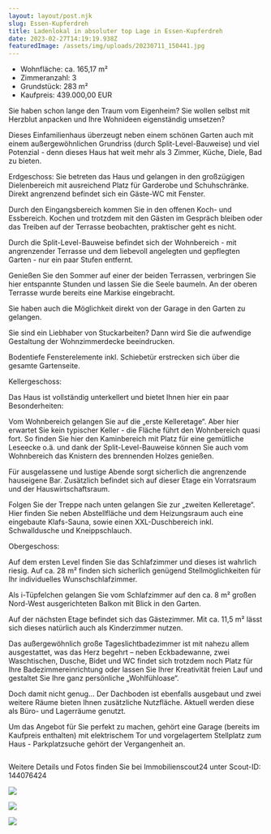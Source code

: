 ```yaml
---
layout: layout/post.njk
slug: Essen-Kupferdreh
title: Ladenlokal in absoluter top Lage in Essen-Kupferdreh
date: 2023-02-27T14:19:19.938Z
featuredImage: /assets/img/uploads/20230711_150441.jpg
---
```

* Wohnfläche: ca. 165,17 m²
* Zimmeranzahl: 3
* Grundstück: 283 m²
* Kaufpreis: 439.000,00 EUR

Sie haben schon lange den Traum vom Eigenheim? Sie wollen selbst mit Herzblut anpacken und Ihre Wohnideen eigenständig umsetzen? 

Dieses Einfamilienhaus überzeugt neben einem schönen Garten auch mit einem außergewöhnlichen Grundriss (durch Split-Level-Bauweise) und viel Potenzial  - denn dieses Haus hat weit mehr als 3 Zimmer, Küche, Diele, Bad zu bieten.

Erdgeschoss:
Sie betreten das Haus und gelangen in den großzügigen Dielenbereich mit ausreichend Platz für Garderobe und Schuhschränke. Direkt angrenzend befindet sich ein Gäste-WC mit Fenster.

Durch den Eingangsbereich kommen Sie in den offenen Koch- und Essbereich.
Kochen und trotzdem mit den Gästen im Gespräch bleiben oder das Treiben auf der Terrasse beobachten, praktischer geht es nicht. 

Durch die Split-Level-Bauweise befindet sich der Wohnbereich - mit angrenzender Terrasse und dem liebevoll angelegten und gepflegten Garten - nur ein paar Stufen entfernt.

Genießen Sie den Sommer auf einer der beiden Terrassen, verbringen Sie hier entspannte Stunden und lassen Sie die Seele baumeln.
An der oberen Terrasse wurde bereits eine Markise eingebracht.

Sie haben auch die Möglichkeit direkt von der Garage in den Garten zu gelangen.

Sie sind ein Liebhaber von Stuckarbeiten? Dann wird Sie die aufwendige Gestaltung der Wohnzimmerdecke beeindrucken. 

Bodentiefe Fensterelemente inkl. Schiebetür erstrecken sich über die gesamte Gartenseite. 

Kellergeschoss:

Das Haus ist vollständig unterkellert und bietet Ihnen hier ein paar Besonderheiten:

Vom Wohnbereich gelangen Sie auf die „erste Kelleretage“. Aber hier erwartet Sie kein typischer Keller - die Fläche führt den Wohnbereich quasi fort. 
So finden Sie hier den Kaminbereich mit Platz für eine gemütliche Leseecke o.ä. und dank der Split-Level-Bauweise können Sie auch vom Wohnbereich das Knistern des brennenden Holzes genießen.

Für ausgelassene und lustige Abende sorgt sicherlich die angrenzende hauseigene Bar.
Zusätzlich befindet sich auf dieser Etage ein Vorratsraum und der Hauswirtschaftsraum.

Folgen Sie der Treppe nach unten gelangen Sie zur „zweiten Kelleretage“. Hier finden Sie neben Abstellfläche und dem Heizungsraum auch eine eingebaute Klafs-Sauna, sowie einen XXL-Duschbereich inkl. Schwalldusche und Kneippschlauch.

Obergeschoss:

Auf dem ersten Level finden Sie das Schlafzimmer und dieses ist wahrlich riesig. 
Auf ca. 28 m² finden sich sicherlich genügend Stellmöglichkeiten für Ihr individuelles Wunschschlafzimmer.

Als i-Tüpfelchen gelangen Sie vom Schlafzimmer auf den ca. 8 m² großen Nord-West ausgerichteten Balkon mit Blick in den Garten.

Auf der nächsten Etage befindet sich das Gästezimmer. Mit ca. 11,5 m² lässt sich dieses natürlich auch als Kinderzimmer nutzen.

Das außergewöhnlich große Tageslichtbadezimmer ist mit nahezu allem ausgestattet, was das Herz begehrt – neben Eckbadewanne, zwei Waschtischen, Dusche, Bidet und WC findet sich trotzdem noch Platz für Ihre Badezimmereinrichtung oder lassen Sie Ihrer Kreativität freien Lauf und gestaltet Sie Ihre ganz persönliche „Wohlfühloase“.

Doch damit nicht genug…
Der Dachboden ist ebenfalls ausgebaut und zwei weitere Räume bieten Ihnen zusätzliche Nutzfläche. 
Aktuell werden diese als Büro- und Lagerräume genutzt.

Um das Angebot für Sie perfekt zu machen, gehört eine Garage (bereits im Kaufpreis enthalten) mit elektrischem Tor und vorgelagertem Stellplatz zum Haus - Parkplatzsuche gehört der Vergangenheit an.



```

```





Weitere Details und Fotos finden Sie bei Immobilienscout24 unter Scout-ID: 144076424

![](/assets/img/uploads/20230711_150540.jpg)

![](/assets/img/uploads/20230711_151227.jpg)

![](/assets/img/uploads/20230711_150328.jpg)

![]()